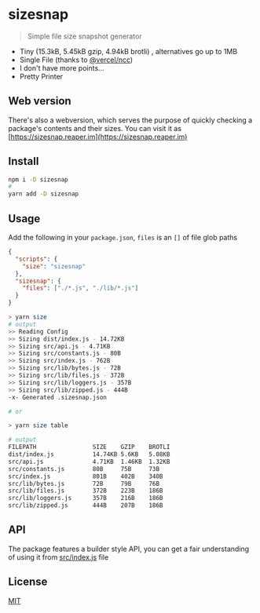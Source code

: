# sizesnap

> Simple file size snapshot generator

- Tiny (15.3kB, 5.45kB gzip, 4.94kB brotli) , alternatives go up to 1MB
- Single File (thanks to [@vercel/ncc](https://github.com/@vercel/ncc))
- I don't have more points...
- Pretty Printer

## Web version

There's also a webversion, which serves the purpose of quickly checking a package's contents and their sizes. You can visit it as [https://sizesnap.reaper.im](https://sizesnap.reaper.im)

## Install

```sh
npm i -D sizesnap
#
yarn add -D sizesnap
```

## Usage

Add the following in your `package.json`, `files` is an `[]` of file glob paths

```json
{
  "scripts": {
    "size": "sizesnap"
  },
  "sizesnap": {
    "files": ["./*.js", "./lib/*.js"]
  }
}
```

```sh
> yarn size
# output
>> Reading Config
>> Sizing dist/index.js - 14.72KB
>> Sizing src/api.js - 4.71KB
>> Sizing src/constants.js - 80B
>> Sizing src/index.js - 762B
>> Sizing src/lib/bytes.js - 72B
>> Sizing src/lib/files.js - 372B
>> Sizing src/lib/loggers.js - 357B
>> Sizing src/lib/zipped.js - 444B
-x- Generated .sizesnap.json

# or

> yarn size table

# output
FILEPATH                SIZE    GZIP    BROTLI
dist/index.js           14.74KB 5.6KB   5.08KB
src/api.js              4.71KB  1.46KB  1.32KB
src/constants.js        80B     75B     73B
src/index.js            801B    402B    340B
src/lib/bytes.js        72B     79B     76B
src/lib/files.js        372B    223B    186B
src/lib/loggers.js      357B    216B    186B
src/lib/zipped.js       444B    207B    186B

```

## API

The package features a builder style API, you can get a fair understanding of using it from [src/index.js](src/index.js) file

## License

[MIT](/LICENSE)
